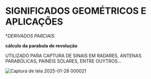 # SIGNIFICADOS GEOMÉTRICOS E APLICAÇÕES

**DERIVADOS PARCIAIS*

**cálculo da parabula de revolução**

UTILIZADO PARA CAPTURA DE SINAIS EM RADARES, ANTENAS PARABÓLICAS, PAINÉIS SOLARES, ENTRE OUYTROS...

![Captura de tela 2025-01-28 000021](https://github.com/user-attachments/assets/e64c9f8f-0039-4110-97b7-8b805970c27a)
